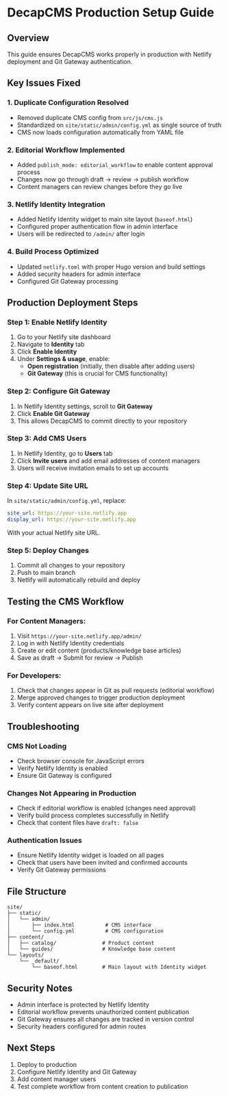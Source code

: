 # DecapCMS Production Setup Guide

## Overview
This guide ensures DecapCMS works properly in production with Netlify deployment and Git Gateway authentication.

## Key Issues Fixed

### 1. **Duplicate Configuration Resolved**
- Removed duplicate CMS config from `src/js/cms.js`
- Standardized on `site/static/admin/config.yml` as single source of truth
- CMS now loads configuration automatically from YAML file

### 2. **Editorial Workflow Implemented**
- Added `publish_mode: editorial_workflow` to enable content approval process
- Changes now go through draft → review → publish workflow
- Content managers can review changes before they go live

### 3. **Netlify Identity Integration**
- Added Netlify Identity widget to main site layout (`baseof.html`)
- Configured proper authentication flow in admin interface
- Users will be redirected to `/admin/` after login

### 4. **Build Process Optimized**
- Updated `netlify.toml` with proper Hugo version and build settings
- Added security headers for admin interface
- Configured Git Gateway processing

## Production Deployment Steps

### Step 1: Enable Netlify Identity
1. Go to your Netlify site dashboard
2. Navigate to **Identity** tab
3. Click **Enable Identity**
4. Under **Settings & usage**, enable:
   - **Open registration** (initially, then disable after adding users)
   - **Git Gateway** (this is crucial for CMS functionality)

### Step 2: Configure Git Gateway
1. In Netlify Identity settings, scroll to **Git Gateway**
2. Click **Enable Git Gateway**
3. This allows DecapCMS to commit directly to your repository

### Step 3: Add CMS Users
1. In Netlify Identity, go to **Users** tab
2. Click **Invite users** and add email addresses of content managers
3. Users will receive invitation emails to set up accounts

### Step 4: Update Site URL
In `site/static/admin/config.yml`, replace:
```yaml
site_url: https://your-site.netlify.app
display_url: https://your-site.netlify.app
```
With your actual Netlify site URL.

### Step 5: Deploy Changes
1. Commit all changes to your repository
2. Push to main branch
3. Netlify will automatically rebuild and deploy

## Testing the CMS Workflow

### For Content Managers:
1. Visit `https://your-site.netlify.app/admin/`
2. Log in with Netlify Identity credentials
3. Create or edit content (products/knowledge base articles)
4. Save as draft → Submit for review → Publish

### For Developers:
1. Check that changes appear in Git as pull requests (editorial workflow)
2. Merge approved changes to trigger production deployment
3. Verify content appears on live site after deployment

## Troubleshooting

### CMS Not Loading
- Check browser console for JavaScript errors
- Verify Netlify Identity is enabled
- Ensure Git Gateway is configured

### Changes Not Appearing in Production
- Check if editorial workflow is enabled (changes need approval)
- Verify build process completes successfully in Netlify
- Check that content files have `draft: false`

### Authentication Issues
- Ensure Netlify Identity widget is loaded on all pages
- Check that users have been invited and confirmed accounts
- Verify Git Gateway permissions

## File Structure
```
site/
├── static/
│   └── admin/
│       ├── index.html          # CMS interface
│       └── config.yml          # CMS configuration
├── content/
│   ├── catalog/               # Product content
│   └── guides/                # Knowledge base content
└── layouts/
    └── _default/
        └── baseof.html        # Main layout with Identity widget
```

## Security Notes
- Admin interface is protected by Netlify Identity
- Editorial workflow prevents unauthorized content publication
- Git Gateway ensures all changes are tracked in version control
- Security headers configured for admin routes

## Next Steps
1. Deploy to production
2. Configure Netlify Identity and Git Gateway
3. Add content manager users
4. Test complete workflow from content creation to publication
